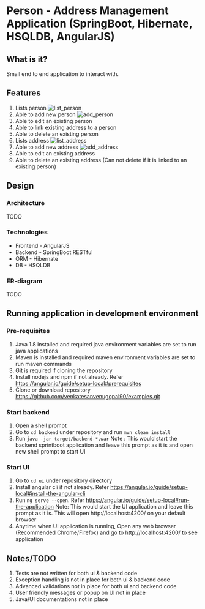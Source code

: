 # Person - Address Management Application (SpringBoot, Hibernate, HSQLDB, AngularJS)

## What is it?
Small end to end application to interact with.

## Features
1. Lists person
![list_person](https://user-images.githubusercontent.com/86027537/122427618-2bf6dd00-cf89-11eb-902a-6fb67bdb9703.PNG)
2. Able to add new person
![add_person](https://user-images.githubusercontent.com/86027537/122427704-3e711680-cf89-11eb-8ded-f1bdda3c8e33.PNG)
3. Able to edit an existing person
4. Able to link existing address to a person
5. Able to delete an existing person
6. Lists address
![list_address](https://user-images.githubusercontent.com/86027537/122427646-331deb00-cf89-11eb-8123-c072a67b573b.PNG)
7. Able to add new address
![add_address](https://user-images.githubusercontent.com/86027537/122427800-4fba2300-cf89-11eb-8da9-3e7a6c7ee9a8.PNG)
8. Able to edit an existing address
9. Able to delete an existing address (Can not delete if it is linked to an existing person)

## Design

### Architecture
TODO

### Technologies
* Frontend - AngularJS
* Backend - SpringBoot RESTful
* ORM - Hibernate
* DB - HSQLDB

### ER-diagram
TODO

## Running application in development environment

### Pre-requisites
1. Java 1.8 installed and required java environment variables are set to run java applications
2. Maven is installed and required maven environment variables are set to run maven commands
3. Git is required if cloning the repository
4. Install nodejs and npm if not already. Refer https://angular.io/guide/setup-local#prerequisites
5. Clone or download repository https://github.com/venkatesanvenugopal90/examples.git

### Start backend
1. Open a shell prompt
2. Go to `cd backend` under repository and run `mvn clean install`
3. Run `java -jar target/backend-*.war`
Note : This would start the backend sprintboot application and leave this prompt as it is and open new shell prompt to start UI

### Start UI
1. Go to `cd ui` under repository directory
2. Install angular cli if not already. Refer https://angular.io/guide/setup-local#install-the-angular-cli
3. Run `ng serve --open`. Refer https://angular.io/guide/setup-local#run-the-application
Note: This would start the UI application and leave this prompt as it is. This will open http://localhost:4200/ on your default browser
4. Anytime when UI application is running, Open any web browser (Recommended Chrome/Firefox) and go to http://localhost:4200/ to see application

## Notes/TODO
1. Tests are not written for both ui & backend code
2. Exception handling is not in place for both ui & backend code
3. Advanced validations not in place for both ui and backend code
4. User friendly messages or popup on UI not in place
5. Java/UI documentations not in place

